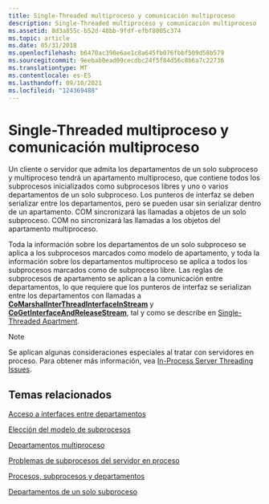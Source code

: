 ```yaml
---
title: Single-Threaded multiproceso y comunicación multiproceso
description: Single-Threaded multiproceso y comunicación multiproceso
ms.assetid: 8d3a855c-b52d-48bb-9fdf-efbf8005c374
ms.topic: article
ms.date: 05/31/2018
ms.openlocfilehash: b6470ac398e6ae1c8a645fb076fbbf509d58b579
ms.sourcegitcommit: 9eebab0ead09cecdbc24f5f84d56c8b6a7c22736
ms.translationtype: MT
ms.contentlocale: es-ES
ms.lasthandoff: 09/10/2021
ms.locfileid: "124369488"
---
```

# <a name="single-threaded-and-multithreaded-communication"></a>Single-Threaded multiproceso y comunicación multiproceso

Un cliente o servidor que admita los departamentos de un solo subproceso y multiproceso tendrá un apartamento multiproceso, que contiene todos los subprocesos inicializados como subprocesos libres y uno o varios departamentos de un solo subproceso. Los punteros de interfaz se deben serializar entre los departamentos, pero se pueden usar sin serializar dentro de un apartamento. COM sincronizará las llamadas a objetos de un solo subproceso. COM no sincronizará las llamadas a los objetos del apartamento multiproceso.

Toda la información sobre los departamentos de un solo subproceso se aplica a los subprocesos marcados como modelo de apartamento, y toda la información sobre los departamentos multiproceso se aplica a todos los subprocesos marcados como de subproceso libre. Las reglas de subprocesos de apartamento se aplican a la comunicación entre departamentos, lo que requiere que los punteros de interfaz se serializan entre los departamentos con llamadas a [**CoMarshalInterThreadInterfaceInStream**](/windows/desktop/api/combaseapi/nf-combaseapi-comarshalinterthreadinterfaceinstream) y [**CoGetInterfaceAndReleaseStream**](/windows/desktop/api/combaseapi/nf-combaseapi-cogetinterfaceandreleasestream), tal y como se describe en [Single-Threaded Apartment](single-threaded-apartments.md).

> [!Note]  
> Se aplican algunas consideraciones especiales al tratar con servidores en proceso. Para obtener más información, vea [In-Process Server Threading Issues](in-process-server-threading-issues.md).

 

## <a name="related-topics"></a>Temas relacionados

<dl> <dt>

[Acceso a interfaces entre departamentos](accessing-interfaces-across-apartments.md)
</dt> <dt>

[Elección del modelo de subprocesos](choosing-the-threading-model.md)
</dt> <dt>

[Departamentos multiproceso](multithreaded-apartments.md)
</dt> <dt>

[Problemas de subprocesos del servidor en proceso](in-process-server-threading-issues.md)
</dt> <dt>

[Procesos, subprocesos y departamentos](processes--threads--and-apartments.md)
</dt> <dt>

[Departamentos de un solo subproceso](single-threaded-apartments.md)
</dt> </dl>

 

 




